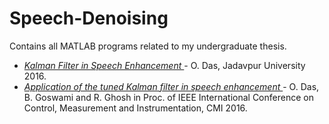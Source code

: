 # Speech-Denoising
Contains all MATLAB programs related to my undergraduate thesis.

<ul>
  <li>
    <i><a href = "https://ccrma.stanford.edu/~orchi/Documents/thesis_KF.pdf"> Kalman Filter in Speech Enhancement </a> </i> - O. Das, Jadavpur University 2016.
  </li>
  <li>
    <i><a href = "https://ccrma.stanford.edu/~orchi/Documents/CMI%20paper.pdf"> Application of the tuned Kalman filter in speech enhancement </a></i> - O. Das, B. Goswami and R. Ghosh in Proc. of IEEE International Conference on Control, Measurement and Instrumentation, CMI 2016.
    </ul>
